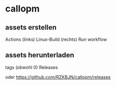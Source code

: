 # callopm

## assets erstellen
Actions 
(links) Linux-Build
(rechts) Run workflow

## assets herunterladen
tags (obwohl 0)
Releases

oder
https://github.com/RZKBJN/callopm/releases
